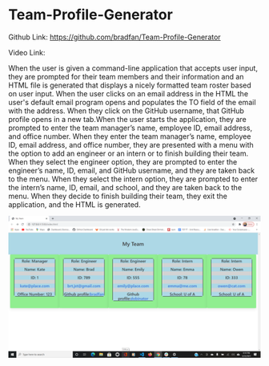 # Team-Profile-Generator

Github Link: https://github.com/bradfan/Team-Profile-Generator

Video Link:

When the user is given a command-line application that accepts user input, they are prompted for their team members and their information and an HTML file is generated that displays a nicely formatted team roster based on user input. When the user clicks on an email address in the HTML the user's default email program opens and populates the TO field of the email with the address. When they click on the GitHub username, that GitHub profile opens in a new tab.When the user starts the application, they are prompted to enter the team manager’s name, employee ID, email address, and office number. When they enter the team manager’s name, employee ID, email address, and office number, they are presented with a menu with the option to add an engineer or an intern or to finish building their team. When they select the engineer option, they are prompted to enter the engineer’s name, ID, email, and GitHub username, and they are taken back to the menu. When they select the intern option, they are prompted to enter the intern’s name, ID, email, and school, and they are taken back to the menu. When they decide to finish building their team, they exit the application, and the HTML is generated.

![Screen Shot](images/README.png)